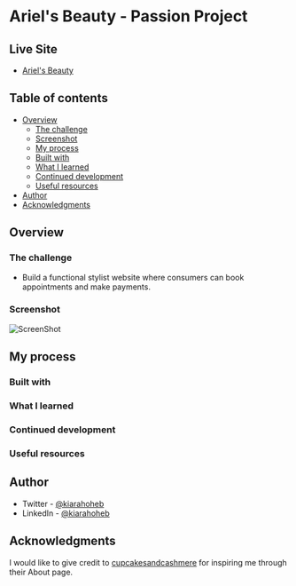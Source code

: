 # Ariel's Beauty - Passion Project

## Live Site
- [Ariel's Beauty]()

## Table of contents

- [Overview](#overview)
  - [The challenge](#the-challenge)
  - [Screenshot](#screenshot)
  - [My process](#my-process)
  - [Built with](#built-with)
  - [What I learned](#what-i-learned)
  - [Continued development](#continued-development)
  - [Useful resources](#useful-resources)
- [Author](#author)
- [Acknowledgments](#acknowledgments)
## Overview



### The challenge

- Build a functional stylist website where consumers can book appointments and make payments.

### Screenshot

![ScreenShot](https://raw.github.com/kxtara/ariels-beauty/src/assets/images/ScreenShot.png)

## My process

### Built with

### What I learned

### Continued development

### Useful resources


## Author

- Twitter - [@kiarahoheb](https://www.twitter.com/kiarahoheb)
- LinkedIn - [@kiarahoheb](https://www.linkedin.com/in/kiara-hoheb-641157244/)

## Acknowledgments

I would like to give credit to [cupcakesandcashmere](https://cupcakesandcashmere.com/page/about) for inspiring me through their About page.